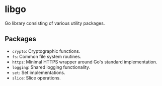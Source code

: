 # libgo

Go library consisting of various utility packages.

## Packages

- `crypto`: Cryptographic functions.
- `fs`: Common file system routines.
- `https`: Minimal HTTPS wrapper around Go's standard implementation.
- `logging`: Shared logging functionality.
- `set`: Set implementations.
- `slice`: Slice operations.
